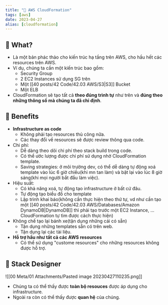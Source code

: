 ```yaml
---
title: "🌱 AWS CloudFormation"
tags: [aws]
date: 2023-04-27
alias: [cloudformation]
---
```


## 🌿 What?
- Là một bản phác thảo cho kiến trúc hạ tầng trên AWS, cho hầu hết các resources trên AWS.
- Ví dụ, chúng ta cần một kiến trúc bao gồm:
	- Security Group
	- 2 EC2 Instances sử dụng SG trên
	- Một [[40 posts/42 Code/42.03 AWS/S3|S3]] Bucket
	- Một ELB
- CloudFormation sẽ tạo tất cả **theo đúng trình tự** như trên và **đúng theo những thông số mà chúng ta đã chỉ định**.

## 🌿 Benefits
- **Infrastructure as code** 
	- Không phải tạo resources thủ công nữa.
	- Các thay đổi về resources sẽ được review thông qua code.
- Chi phí:
	- Dễ dàng theo dõi chi phí theo stack build trong code.
	- Có thể ước lượng được chi phí sử dụng nhờ CloudFormation template.
	- Saving strategies: ở môi trường dev, có thể dễ dàng tự động xoá template vào lúc 6 giờ chiều(khi mn tan làm) và bật lại vào lúc 8 giờ sáng(khi mọi người bắt đầu làm việc).
- Hiệu suất:
	- Có khả năng xoá, tự động tạo infrastructure ở bất cứ đâu.
	- Tự động tạo biểu đồ cho template
	- Lập trình khai báo(không cần thực hiện theo thứ tự, vd như cần tạo một [[40 posts/42 Code/42.03 AWS/Databases/Amazon DynamoDB|DynamoDB]] thì phải tạo trước một EC2 Instance, ... CloudFormation tự tìm được cách thực hiện)
- Không chế tạo lại bánh xe(tận dụng những cái có sẵn)
	- Tận dụng những templates sẵn có trên web.
	- Tận dụng lại các tài liệu.
- **Hỗ trợ hầu như tất cả các AWS resources**
	- Có thể sử dụng "custome resources" cho những resources không được hỗ trợ.

## 🌿 Stack Designer
![[00 Meta/01 Attachments/Pasted image 20230427110235.png]]
- Chúng ta có thể thấy được **toàn bộ resouces** được áp dụng cho infrastructure.
- Ngoài ra còn có thể thấy được **quan hệ** của chúng.